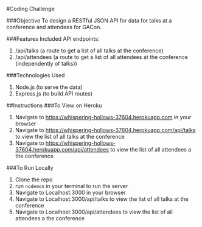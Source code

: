 #Coding Challenge

###Objective
To design a RESTful JSON API for data for talks at a conference and attendees for GACon.

###Features Included
API endpoints:
1. /api/talks (a route to get a list of all talks at the conference)
2. /api/attendees (a route to get a list of all attendees at the conference (independently of talks))


###Technologies Used
1. Node.js (to serve the data)
2. Express.js (to build API routes)

##Instructions
###To View on Heroku
1. Navigate to https://whispering-hollows-37604.herokuapp.com in your browser
2. Navigate to https://whispering-hollows-37604.herokuapp.com/api/talks to view the list of all talks at the conference
3. Navigate to https://whispering-hollows-37604.herokuapp.com/api/attendees to view the list of all attendees a the conference

###To Run Locally
1. Clone the repo
2. run ```nodemon``` in your terminal to run the server
3. Navigate to Localhost:3000 in your browser
4. Navigate to Localhost:3000/api/talks to view the list of all talks at the conference
5. Navigate to Localhost:3000/api/attendees to view the list of all attendees a the conference
